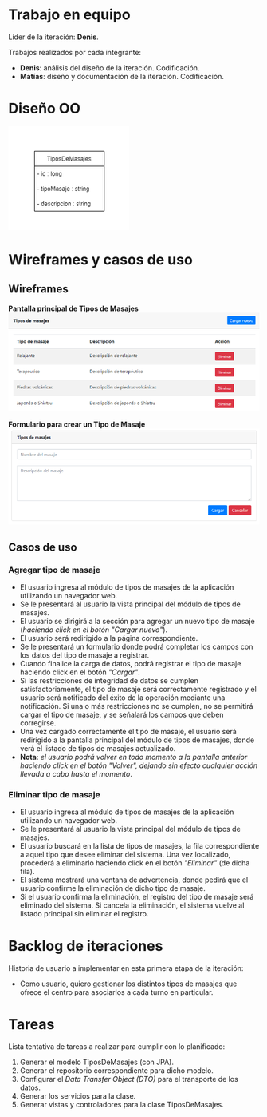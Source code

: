# Trabajo en equipo
Líder de la iteración: **Denis**.

Trabajos realizados por cada integrante:
* **Denis**: análisis del diseño de la iteración. Codificación.
* **Matías**: diseño y documentación de la iteración. Codificación.

# Diseño OO
![Diagrama de clases](img/tiposDeMasajes.png)

# Wireframes y casos de uso
## Wireframes
**Pantalla principal de Tipos de Masajes**
![Diagrama de clases](img/tiposMasajes.png)

**Formulario para crear un Tipo de Masaje**
![Diagrama de clases](img/tiposMasajesForm.png)

## Casos de uso

### Agregar tipo de masaje
* El usuario ingresa al módulo de tipos de masajes de la aplicación utilizando un navegador web.
* Se le presentará al usuario la vista principal del módulo de tipos de masajes.
* El usuario se dirigirá a la sección para agregar un nuevo tipo de masaje (*haciendo click en el botón "Cargar nuevo"*).
* El usuario será redirigido a la página correspondiente.
* Se le presentará un formulario donde podrá completar los campos con los datos del tipo de masaje a registrar.
* Cuando finalice la carga de datos, podrá registrar el tipo de masaje haciendo click en el botón *"Cargar"*.
* Si las restricciones de integridad de datos se cumplen satisfactoriamente, el tipo de masaje será correctamente registrado y el usuario será notificado del éxito de la operación mediante una notificación. Si una o más restricciones no se cumplen, no se permitirá cargar el tipo de masaje, y se señalará los campos que deben corregirse.
* Una vez cargado correctamente el tipo de masaje, el usuario será redirigido a la pantalla principal del módulo de tipos de masajes, donde verá el listado de tipos de masajes actualizado.
* **Nota**: *el usuario podrá volver en todo momento a la pantalla anterior haciendo click en el botón "Volver", dejando sin efecto cualquier acción llevada a cabo hasta el momento*.

### Eliminar tipo de masaje
* El usuario ingresa al módulo de tipos de masajes de la aplicación utilizando un navegador web.
* Se le presentará al usuario la vista principal del módulo de tipos de masajes.
* El usuario buscará en la lista de tipos de masajes, la fila correspondiente a aquel tipo que desee eliminar del sistema. Una vez localizado, procederá a eliminarlo haciendo click en el botón *"Eliminar"* (de dicha fila).
* El sistema mostrará una ventana de advertencia, donde pedirá que el usuario confirme la eliminación de dicho tipo de masaje.
* Si el usuario confirma la eliminación, el registro del tipo de masaje será eliminado del sistema. Si cancela la eliminación, el sistema vuelve al listado principal sin eliminar el registro.

# Backlog de iteraciones
Historia de usuario a implementar en esta primera etapa de la iteración:
* Como usuario, quiero gestionar los distintos tipos de masajes que ofrece el centro para asociarlos a cada turno en particular.

# Tareas
Lista tentativa de tareas a realizar para cumplir con lo planificado:

1) Generar el modelo TiposDeMasajes (con JPA).
2) Generar el repositorio correspondiente para dicho modelo.
3) Configurar el *Data Transfer Object (DTO)* para el transporte de los datos.
4) Generar los servicios para la clase.
5) Generar vistas y controladores para la clase TiposDeMasajes.